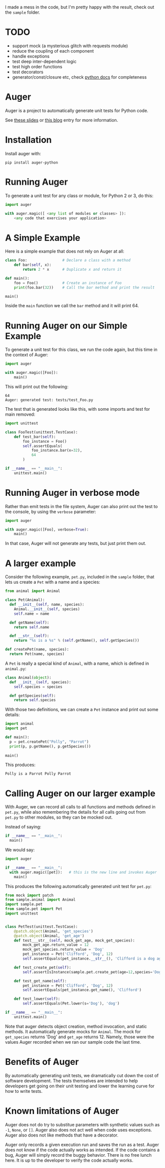 I made a mess in the code, but I'm pretty happy with the result, check out the `sample` folder.

# TODO
* support mock (a mysterious glitch with requests module)
* reduce the coupling of each component
* handle exceptions
* test deep inter-dependent logic
* test high order functions
* test decorators
* generator/const/closure etc, check [python docs](https://docs.python.org/3.8/library/inspect.html#types-and-members) for completeness


# Auger
Auger is a project to automatically generate unit tests for Python code.

See
[these slides](http://goo.gl/PuZsgX)
or
[this blog](http://chrislaffra.blogspot.com/2016/12/auger-automatic-unit-test-generation.html)
entry for more information.

# Installation

Install auger with:

    pip install auger-python

# Running Auger
    
To generate a unit test for any class or module, for Python 2 or 3, do this:

```python
import auger

with auger.magic([ <any list of modules or classes> ]):
    <any code that exercises your application>
```

# A Simple Example

Here is a simple example that does not rely on Auger at all:

```python
class Foo:                # Declare a class with a method
    def bar(self, x):
        return 2 * x      # Duplicate x and return it

def main():
    foo = Foo()           # Create an instance of Foo
    print(foo.bar(32))    # Call the bar method and print the result

main()
```

Inside the `main` function we call the `bar` method and it will print 64.

# Running Auger on our Simple Example

To generate a unit test for this class, we run the code again, but this time in the context of Auger:

```python
import auger

with auger.magic([Foo]):
    main()
```

This will print out the following:

    64
    Auger: generated test: tests/test_Foo.py

The test that is generated looks like this, with some imports and test for main removed:

```python
import unittest

class FooTest(unittest.TestCase):
    def test_bar(self):
        foo_instance = Foo()
        self.assertEquals(
            foo_instance.bar(x=32),
            64
        )

if __name__ == "__main__":
    unittest.main()
```

# Running Auger in verbose mode

Rather than emit tests in the file system, Auger can also print out the test to the console,
by using the `verbose` parameter:

```python
import auger

with auger.magic([Foo], verbose=True):
    main()
```

In that case, Auger will not generate any tests, but just print them out.

# A larger example

Consider the following example, `pet.py`, included in the `sample` folder, that lets us create a `Pet` with a name and a species:

```python
from animal import Animal

class Pet(Animal):
  def __init__(self, name, species):
    Animal.__init__(self, species)
    self.name = name

  def getName(self):
    return self.name

  def __str__(self):
    return "%s is a %s" % (self.getName(), self.getSpecies())

def createPet(name, species):
  return Pet(name, species)
```

A `Pet` is really a special kind of `Animal`, with a name, which is defined in `animal.py`:

```python
class Animal(object):
  def __init__(self, species):
    self.species = species

  def getSpecies(self):
    return self.species
```

With those two definitions, we can create a `Pet` instance and print out some details:

```python
import animal
import pet

def main():
  p = pet.createPet("Polly", "Parrot")
  print(p, p.getName(), p.getSpecies())
  
main()
```

This produces:

    Polly is a Parrot Polly Parrot

# Calling Auger on our larger example

With Auger, we can record all calls to all functions and methods defined in `pet.py`,
while also remembering the details for all calls going out from `pet.py` to other modules,
so they can be mocked out.

Instead of saying:

```python
if __name__ == "__main__":
  main()
```

We would say:

```python
import auger

if __name__ == "__main__":
  with auger.magic([pet]):   # this is the new line and invokes Auger
    main()
```

This produces the following automatically generated unit test for `pet.py`:

```python
from mock import patch
from sample.animal import Animal
import sample.pet
from sample.pet import Pet
import unittest


class PetTest(unittest.TestCase):
    @patch.object(Animal, 'get_species')
    @patch.object(Animal, 'get_age')
    def test___str__(self, mock_get_age, mock_get_species):
        mock_get_age.return_value = 12
        mock_get_species.return_value = 'Dog'
        pet_instance = Pet('Clifford', 'Dog', 12)
        self.assertEquals(pet_instance.__str__(), 'Clifford is a dog aged 12')

    def test_create_pet(self):
        self.assertIsInstance(sample.pet.create_pet(age=12,species='Dog',name='Clifford'), Pet)

    def test_get_name(self):
        pet_instance = Pet('Clifford', 'Dog', 12)
        self.assertEquals(pet_instance.get_name(), 'Clifford')

    def test_lower(self):
        self.assertEquals(Pet.lower(s='Dog'), 'dog')

if __name__ == "__main__":
    unittest.main()
```

Note that auger detects object creation, method invocation, and static methods. It automatically
generate mocks for `Animal`. The mock for `get_species` returns 'Dog' and `get_age` returns 12. 
Namely, those were the values Auger recorded when we ran our sample code the last time.

# Benefits of Auger

By automatically generating unit tests, we dramatically cut down the cost of software
development. The tests themselves are intended to help developers get going on their unit testing
and lower the learning curve for how to write tests.

# Known limitations of Auger

Auger does not do try to substitue parameters with synthetic values such as `-1`, `None`, or `[]`. 
Auger also does not act well when code uses exceptions. Auger also does not like methods that have a decorator.

Auger only records a given execution run and saves the run as a test. Auger does not know if the code actually
works as intended. If the code contains a bug, Auger will simply record the buggy behavior. There is no free
lunch here. It is up to the developer to verify the code actually works.
